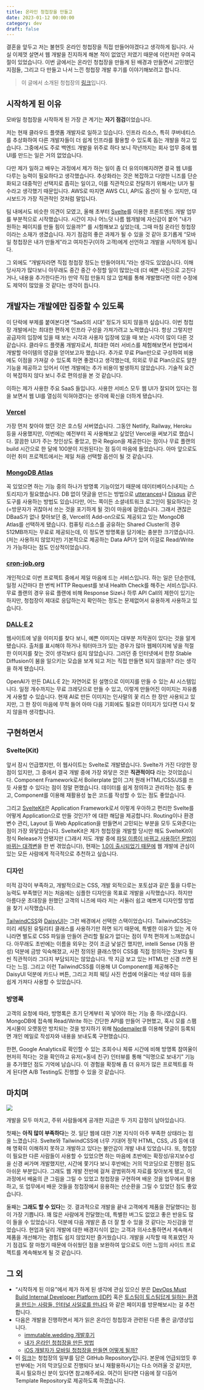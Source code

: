 ```yaml
---
title: 온라인 청첩장을 만들고
date: 2023-01-12 00:00:00
category: dev
draft: false
---
```


결혼을 앞두고 저는 불현듯 온라인 청첩장을 직접 만들어야겠다고 생각하게 됩니다. 사실 이제껏 살면서 웹 개발을 진지하게 해본 적이 없었던 저였기 때문에 이런저런 우여곡절이 있었습니다. 이번 글에서는 온라인 청첩장을 만들게 된 배경과 만들면서 고민했던 지점들, 그리고 다 만들고 나서 느낀 청첩장 개발 후기를 이야기해보려고 합니다.

> 이 글에서 소개된 청첩장의 [링크](https://wedding-invitation-heojay.vercel.app)입니다.

## 시작하게 된 이유

모바일 청첩장을 시작하게 된 가장 큰 계기는 **자기 점검**이었습니다.

저는 현재 클라우드 플랫폼 개발자로 일하고 있습니다. 인프라 리소스, 특히 쿠버네티스를 추상화하여 다른 개발자들이 더 쉽게 인프라를 활용할 수 있도록 돕는 개발을 하고 있습니다. 그중에서도 주로 백엔드 개발을 위주로 하다 보니 작년까지는 회사 업무 중에 웹 UI를 만드는 일은 거의 없었습니다.

다만 제가 일하고 배우는 과정에서 제가 하는 일이 좀 더 유의미해지려면 결국 웹 UI를 다루는 능력이 필요하다고 생각했습니다. 추상화라는 것은 복잡하고 다양한 니즈를 단순화되고 대중적인 선택지로 좁히는 일이고, 이를 직관적으로 전달하기 위해서는 UI가 필수라고 생각했기 때문입니다. AWS로 따지면 AWS CLI, API도 옵션이 될 수 있지만, 대시보드가 가장 직관적인 것처럼 말입니다.

팀 내에서도 비슷한 의견이 모였고, 올해 초부터 [Svelte](https://svelte.dev)를 이용한 프론트엔드 개발 업무를 부분적으로 시작했습니다. 시간이 지나 어느덧 나름 웹개발에 자신감이 붙어 "내가 원하는 페이지를 만들 힘이 있을까?" 를 시험해보고 싶었는데, 그때 마침 온라인 청첩장이라는 소재가 생겼습니다. 자기 점검의 좋은 과제가 될 수 있을 것 같아 호기롭게 “모바일 청첩장은 내가 만들게”라고 여자친구(이하 고객)에게 선언하고 개발을 시작하게 됩니다.

그 외에도 “개발자라면 직접 청첩장 정도는 만들어야지.”라는 생각도 있었습니다. 이해당사자가 많다보니 아무래도 중간 중간 수정할 일이 많았는데 (더 예쁜 사진으로 고친다거나, 내용을 추가한다든가) 만약 직접 만들지 않고 업체를 통해 개발했다면 이런 수정에도 제약이 많았을 것 같다는 생각이 듭니다.

## 개발자는 개발에만 집중할 수 있도록

이 단락에 부제를 붙여본다면 “SaaS의 시대” 정도가 되지 않을까 싶습니다. 이번 청첩장 개발에서는 최대한 편하게 인프라 구성을 가져가려고 노력했습니다. 항상 그렇지만 공급자의 입장에 있을 때 보는 시각과 사용자 입장에 있을 때 보는 시각이 많이 다른 것 같습니다. 클라우드 플랫폼 개발자로서, 최대한 여러 서비스를 체험해보면서 현업에서 개발할 아이템의 영감을 얻어보고자 했습니다. 추가로 무료 Plan만으로 구성하여 비용에도 이점을 가져갈 수 있도록 하면 좋겠다고 생각했는데, 의외로 무료 Plan으로도 알찬 기능을 제공하고 있어서 이번 개발에는 추가 비용이 발생하지 않았습니다. 기술적 요건이 복잡하지 않다 보니 주로 편의성을 본 것 같습니다.

이하는 제가 사용한 주요 SaaS 들입니다. 사용한 서비스 모두 웹 UI가 잘되어 있다는 점을 보면서 웹 UI를 열심히 익혀야겠다는 생각에 확신을 더하게 됐습니다.

### [Vercel](https://vercel.com)

가장 먼저 찾아야 했던 것은 호스팅 서버였습니다. 그동안 Netlify, Railway, Heroku 등을 사용했지만, 이번에는 예전부터 꼭 사용해보고 싶었던 Vercel을 써보기로 했습니다. 깔끔한 UI가 주는 첫인상도 좋았고, 한국 Region을 제공한다는 점이나 무료 플랜의 build 시간으로 한 달에 100분이 지원된다는 점 등이 마음에 들었습니다. 아마 앞으로도 이런 취미 프로젝트에서는 제일 처음 선택할 옵션이 될 것 같습니다.

### [MongoDB Atlas](https://mongodb.com/atlas)

꼭 있었으면 하는 기능 중의 하나가 방명록 기능이었기 때문에 데이터베이스(내지는 스토리지)가 필요했습니다. DB 없이 댓글을 만드는 방법으로 [utterances](https://utteranc.es/)나 [Disqus](https://disqus.com/) 같은 도구를 사용하는 방법도 있습니다만, 어느 쪽이든 소셜네트워크 로그인이 필요하다는 것(=방문자가 귀찮아서 쓰는 것을 포기하게 될 것)이 마음에 걸렸습니다. 그래서 괜찮은 DBaaS가 없나 찾아보던 중, Vercel의 Add-on으로도 제공되고 있는 MongoDB Atlas를 선택하게 됐습니다. 컴퓨팅 리소스를 공유하는 Shared Cluster의 경우 512MB까지는 무료로 제공되는데, 이 정도면 방명록을 담기에는 충분한 크기였습니다. (저는 사용하지 않았지만) 기본적으로 제공하는 Data API가 있어 이걸로 Read/Write가 가능하다는 점도 인상적이었습니다.

### [cron-job.org](https://cron-job.org/en/)

개인적으로 이번 프로젝트 중에서 제일 마음에 드는 서비스입니다. 하는 일은 단순한데, 일정 시간마다 한 번씩 HTTP Request를 보내 Health Check를 해주는 서비스입니다. 무료 플랜의 경우 유료 플랜에 비해 Response Size나 하루 API Call의 제한이 있기는 하지만, 청첩장이 제대로 응답하는지 확인하는 정도는 문제없어서 유용하게 사용하고 있습니다.

### [DALL·E 2](https://openai.com/dall-e-2/)

웹사이트에 넣을 이미지를 찾다 보니, 예쁜 이미지는 대부분 저작권이 있다는 것을 알게 됐습니다. 출처를 표시해야 하거나 워터마크가 있는 경우가 많아 웹페이지에 넣을 적절한 이미지를 찾는 것이 생각보다 쉽지 않았습니다. 그러던 중 인터넷에서 한창 Stable Diffusion이 붐을 일으키는 모습을 보게 되고 저는 직접 만들면 되지 않을까? 라는 생각을 하게 됐습니다.

OpenAI가 만든 DALL·E 2는 자연어로 된 설명으로 이미지를 만들 수 있는 AI 시스템입니다. 일정 개수까지는 무료 크레딧으로 만들 수 있고, 이렇게 만들어진 이미지는 자유롭게 사용할 수 있습니다. 현재 AI로 만든 이미지는 인사말의 꽃 리스 한 장만 사용되고 있지만, 그 한 장이 마음에 무척 들어 아마 다음 기회에도 필요한 이미지가 있다면 다시 찾지 않을까 생각합니다.

## 구현하면서

### Svelte(Kit)

앞서 잠시 언급했지만, 이 웹사이트는 Svelte로 개발됐습니다. Svelte가 가진 다양한 장점이 있지만, 그 중에서 결국 개발 중에 가장 와닿은 것은 **직관적이다** 라는 것이었습니다. Component Framework로서 Boilerplate 없이 그저 원래 HTML/CSS/JS를 쓰듯 사용할 수 있다는 점이 정말 편했습니다. 데이터를 쉽게 정의하고 관리하는 점도 좋고, Component를 이용해 재활용성 높은 코드를 작성할 수 있는 점도 좋았습니다.

그리고 [SvelteKit](http://kit.svelte.dev)은 Application Framework로서 이렇게 우아하고 편리한 Svelte를 어떻게 Application으로 만들 것인가? 에 대한 해답을 제공합니다. Routing이나 환경 변수 관리, Layout 등 Web Application을 만들면서 고민되는 부분을 모두 도와준다는 점이 가장 와닿았습니다. SvelteKit은 제가 청첩장을 개발할 당시만 해도 SvelteKit이 정식 Release가 안됐지만 (그래서 저도 개발 중에 [파일 이름이 바뀌고 사용하던 문법이 바뀌는 대격변](https://github.com/sveltejs/kit/discussions/5774)을 한 번 겪었습니다), 현재는 [1.0이 출시되었기 때문에](https://svelte.dev/blog/announcing-sveltekit-1.0) 웹 개발에 관심이 있는 모든 사람에게 적극적으로 추천하고 싶습니다.

### 디자인

미적 감각이 부족하고, 개발적으로는 CSS, 개발 외적으로는 포토샵과 같은 툴을 다루는 능력도 부족했던 저는 처음에는 심플한 디자인을 목표로 개발을 시작했습니다. 하지만 아름다운 초대장을 원했던 고객의 니즈에 따라 저는 서둘러 쉽고 예쁘게 디자인할 방법을 찾기 시작했습니다.

[TailwindCSS](https://tailwindcss.com/)와 [DaisyUI](https://daisyui.com/)는 그런 배경에서 선택한 스택이었습니다. TailwindCSS는 미리 세팅된 유틸리티 클래스를 사용하기만 하면 되기 때문에, 특별한 이유가 있는 게 아니라면 별도로 CSS 파일을 만들어 관리할 필요가 없다는 점이 무척 편하게 느껴졌습니다. 아무래도 초반에는 이름을 외우는 것이 조금 낯설긴 했지만, intelli Sense (자동 완성) 덕분에 금방 익숙해졌고, 사전 정의된 클래스명이 CSS를 직접 정의하는 것보다 훨씬 직관적이라 그다지 부담되지는 않았습니다. 딱 지금 보고 있는 HTML만 신경 쓰면 된다는 느낌. 그리고 이런 TailwindCSS를 이용해 UI Component를 제공해주는 DaisyUI 덕분에 카드나 버튼, 그리고 저희 웨딩 사진 컨셉에 어울리는 색상 테마 등을 쉽게 가져다 사용할 수 있었습니다.

### 방명록

고객의 요청에 따라, 방명록은 초기 단계부터 꼭 넣어야 하는 기능 중 하나였습니다. MongoDB에 접속해 Read/Write 하는 간단한 API를 만들어 구현했고, 혹시 모를 스팸 게시물이 오랫동안 방치되는 것을 방지하기 위해 [Nodemailer](https://nodemailer.com/)를 이용해 댓글이 등록되면 개인 메일로 작성자와 내용을 보내도록 구현했습니다.

한편, Google Analytics로 확인할 수 있는 조회수나 체류 시간에 비해 방명록 참여율이 현저히 적다는 것을 확인하고 유저(=동네 친구) 인터뷰를 통해 “익명으로 보내기” 기능을 추가했던 점도 기억에 남습니다. 이 경험을 확장해 좀 더 유저가 많은 프로젝트를 하게 된다면 A/B Testing도 진행할 수 있을 것 같습니다.

## 마치며

![](./images/wedding-invitation-1.png)

개발을 모두 마치고, 주위 사람들에게 공개한 지금은 두 가지 감정이 남아있습니다.

첫째는 **아직 많이 부족하다**는 것. 일단 웹에 대한 기본 지식이 아주 부족한 상태라는 점을 느꼈습니다. Svelte와 TailwindCSS에 너무 기대어 정작 HTML, CSS, JS 등에 대해 명확히 이해하지 못하고 개발하고 있다는 불안감이 개발 내내 있었습니다. 또, 청첩장이 필요한 다른 사람들이 사용할 수 있었으면 하는 마음에 초반에는 확장성/유지보수성을 신경 써가며 개발했지만, 시간에 쫓기다 보니 후반에는 거의 막코딩으로 진행된 점도 아쉬운 부분입니다. 그래도 웹 개발 전반에 걸쳐 광범위하게 자료를 찾아보게 됐고, 이 과정에서 배움의 큰 그림을 그릴 수 있었고 청첩장을 구현하며 배운 것을 업무에서 활용하고, 또 업무에서 배운 것들을 청첩장에서 응용하는 선순환을 그릴 수 있었던 점도 좋았습니다.

둘째는 **그래도 할 수 있다**는 것. 결과적으로 개발을 끝내 고객에게 제품을 전달했다는 점이 가장 기쁩니다. 꽤 많은 사람에게 전달했는데, 특별한 버그도 없었고 좋은 반응도 많이 들을 수 있었습니다. 덕분에 다음 개발은 좀 더 잘 할 수 있을 것 같다는 자신감을 얻었습니다. 현업과 달리 개발에 대한 배경지식이 없는 고객과 의사소통하면서 계속해서 제품을 개선해가는 경험도 쉽지 않았지만 즐거웠습니다. 개발을 시작할 때 목표였던 자기 점검도 잘 마쳤기 때문에 아쉬웠던 점을 보완하여 앞으로도 이런 느낌의 사이드 프로젝트를 계속해보게 될 것 같습니다.

## 그 외

- “시작하게 된 이유”에서 제가 하게 된 생각에 관심 있으신 분은 [DevOps Must Build Internal Developer Platform (IDP)](https://www.youtube.com/watch?v=j5i00z3QXyU) 혹은 [토스팀이 토스팀답게 일하는 환경을 만드는 사람들, 인터널 사일로를 만나다](https://blog.toss.im/article/toss-internalsilo-interview) 와 같은 페이지를 방문해보시는 걸 추천합니다.
- 다음은 개발을 진행하면서 제가 읽은 온라인 청첩장과 관련된 다른 좋은 글/영상입니다.
    - [immutable.wedding 개발후기](https://so-so.dev/essay/immutable-wedding-epilogue/)
    - [내가 온라인 청첩장을 만든 방법](https://blog.roto.codes/how-to-make-wedding-invitation)
    - [iOS 개발자가 모바일 청첩장을 만들면 어떻게 될까?](https://www.sungdoo.dev/programming/my-wedding-invitation)
- 이 [링크](https://github.com/heojay/wedding-invitation)는 청첩장의 일부를 담은 GitHub Repository입니다. 본문에 언급되었듯 후반부에는 거의 막코딩으로 진행되다 보니 재활용하시기는 다소 어려울 것 같지만, 혹시 필요하신 분이 있다면 참고해주세요. 여건이 된다면 다음에 잘 다듬어 Template Repository로 제공하도록 하겠습니다.
